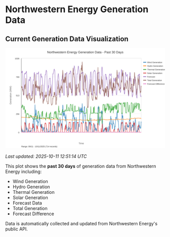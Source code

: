 # Northwestern Energy Generation Data

## Current Generation Data Visualization

![Northwestern Energy Generation Data](images/nwe_generation_plot.svg)

*Last updated: 2025-10-11 12:51:14 UTC*

This plot shows the **past 30 days** of generation data from Northwestern Energy including:
- Wind Generation
- Hydro Generation  
- Thermal Generation
- Solar Generation
- Forecast Data
- Total Generation
- Forecast Difference

Data is automatically collected and updated from Northwestern Energy's public API.


